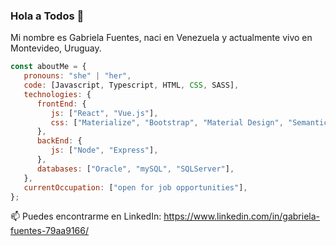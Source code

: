### Hola a Todos 👋

Mi nombre es Gabriela Fuentes, naci en Venezuela y actualmente vivo en Montevideo, Uruguay.


```js
const aboutMe = {
   pronouns: "she" | "her",
   code: [Javascript, Typescript, HTML, CSS, SASS],
   technologies: {
      frontEnd: {
         js: ["React", "Vue.js"],
         css: ["Materialize", "Bootstrap", "Material Design", "Semantic UI"]
      },
      backEnd: {
         js: ["Node", "Express"],
      },
      databases: ["Oracle", "mySQL", "SQLServer"],
   },
   currentOccupation: ["open for job opportunities"],
};
```

📫 Puedes encontrarme en LinkedIn: https://www.linkedin.com/in/gabriela-fuentes-79aa9166/



